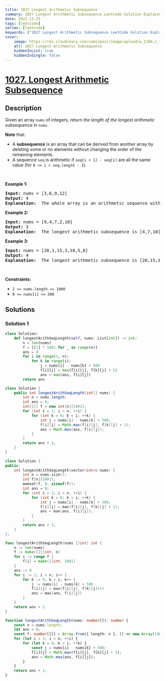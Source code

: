 ```yaml
---
title: 1027 Longest Arithmetic Subsequence
summary: 1027 Longest Arithmetic Subsequence LeetCode Solution Explained
date: 2022-11-25
tags: [leetcode]
series: [leetcode]
keywords: ["1027 Longest Arithmetic Subsequence LeetCode Solution Explained in all languages", "1027 Longest Arithmetic Subsequence", "LeetCode", "leetcode solution in Python3 C++ Java Go PHP Ruby Swift TypeScript Rust C# JavaScript C", "GeeksforGeeks", "InterviewBit", "Coding Ninjas", "HackerRank", "HackerEarth", "CodeChef", "TopCoder", "AlgoExpert", "freeCodeCamp", "Codeforces", "GitHub", "AtCoder", "Samir Paul"]
cover:
    image: https://res.cloudinary.com/samirpaul/image/upload/w_1100,c_fit,co_rgb:FFFFFF,l_text:Arial_75_bold:1027 Longest Arithmetic Subsequence - Solution Explained/problem-solving.webp
    alt: 1027 Longest Arithmetic Subsequence
    hiddenInList: true
    hiddenInSingle: false
---
```



# [1027. Longest Arithmetic Subsequence](https://leetcode.com/problems/longest-arithmetic-subsequence)


## Description

<p>Given an array <code>nums</code> of integers, return <em>the length of the longest arithmetic subsequence in</em> <code>nums</code>.</p>

<p><strong>Note</strong> that:</p>

<ul>
	<li>A <strong>subsequence</strong> is an array that can be derived from another array by deleting some or no elements without changing the order of the remaining elements.</li>
	<li>A sequence <code>seq</code> is arithmetic if <code>seq[i + 1] - seq[i]</code> are all the same value (for <code>0 &lt;= i &lt; seq.length - 1</code>).</li>
</ul>

<p>&nbsp;</p>
<p><strong class="example">Example 1:</strong></p>

<pre>
<strong>Input:</strong> nums = [3,6,9,12]
<strong>Output:</strong> 4
<strong>Explanation: </strong> The whole array is an arithmetic sequence with steps of length = 3.
</pre>

<p><strong class="example">Example 2:</strong></p>

<pre>
<strong>Input:</strong> nums = [9,4,7,2,10]
<strong>Output:</strong> 3
<strong>Explanation: </strong> The longest arithmetic subsequence is [4,7,10].
</pre>

<p><strong class="example">Example 3:</strong></p>

<pre>
<strong>Input:</strong> nums = [20,1,15,3,10,5,8]
<strong>Output:</strong> 4
<strong>Explanation: </strong> The longest arithmetic subsequence is [20,15,10,5].
</pre>

<p>&nbsp;</p>
<p><strong>Constraints:</strong></p>

<ul>
	<li><code>2 &lt;= nums.length &lt;= 1000</code></li>
	<li><code>0 &lt;= nums[i] &lt;= 500</code></li>
</ul>

## Solutions

### Solution 1

<!-- tabs:start -->

```python
class Solution:
    def longestArithSeqLength(self, nums: List[int]) -> int:
        n = len(nums)
        f = [[1] * 1001 for _ in range(n)]
        ans = 0
        for i in range(1, n):
            for k in range(i):
                j = nums[i] - nums[k] + 500
                f[i][j] = max(f[i][j], f[k][j] + 1)
                ans = max(ans, f[i][j])
        return ans
```

```java
class Solution {
    public int longestArithSeqLength(int[] nums) {
        int n = nums.length;
        int ans = 0;
        int[][] f = new int[n][1001];
        for (int i = 1; i < n; ++i) {
            for (int k = 0; k < i; ++k) {
                int j = nums[i] - nums[k] + 500;
                f[i][j] = Math.max(f[i][j], f[k][j] + 1);
                ans = Math.max(ans, f[i][j]);
            }
        }
        return ans + 1;
    }
}
```

```cpp
class Solution {
public:
    int longestArithSeqLength(vector<int>& nums) {
        int n = nums.size();
        int f[n][1001];
        memset(f, 0, sizeof(f));
        int ans = 0;
        for (int i = 1; i < n; ++i) {
            for (int k = 0; k < i; ++k) {
                int j = nums[i] - nums[k] + 500;
                f[i][j] = max(f[i][j], f[k][j] + 1);
                ans = max(ans, f[i][j]);
            }
        }
        return ans + 1;
    }
};
```

```go
func longestArithSeqLength(nums []int) int {
	n := len(nums)
	f := make([][]int, n)
	for i := range f {
		f[i] = make([]int, 1001)
	}
	ans := 0
	for i := 1; i < n; i++ {
		for k := 0; k < i; k++ {
			j := nums[i] - nums[k] + 500
			f[i][j] = max(f[i][j], f[k][j]+1)
			ans = max(ans, f[i][j])
		}
	}
	return ans + 1
}
```

```ts
function longestArithSeqLength(nums: number[]): number {
    const n = nums.length;
    let ans = 0;
    const f: number[][] = Array.from({ length: n }, () => new Array(1001).fill(0));
    for (let i = 1; i < n; ++i) {
        for (let k = 0; k < i; ++k) {
            const j = nums[i] - nums[k] + 500;
            f[i][j] = Math.max(f[i][j], f[k][j] + 1);
            ans = Math.max(ans, f[i][j]);
        }
    }
    return ans + 1;
}
```

<!-- tabs:end -->

<!-- end -->
